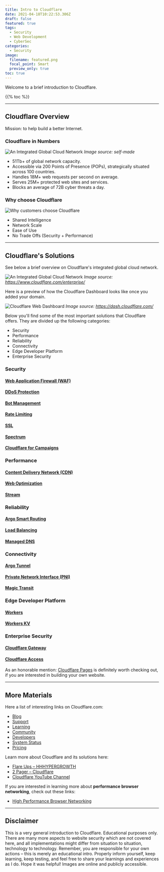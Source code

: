 ```yaml
---
title: Intro to Cloudflare
date: 2021-04-18T10:22:53.306Z
draft: false
featured: true
tags:
  - Security
  - Web Development
  - CyberSec
categories:
  - Security
image:
  filename: featured.png
  focal_point: Smart
  preview_only: true
toc: true
---
```


Welcome to a brief introduction to Cloudflare.

{{% toc %}}

* * *

## Cloudflare Overview

Mission: to help build a better Internet.

### Cloudflare in Numbers

![An Integrated Global Cloud Network](/static/media/Cloudflare/cloudflare-at-a-glance-v1.webp)
_<caption>Image source: self-made</caption>_

-   51Tb+ of global network capacity.
-   Accessible via 200 Points of Presence (POPs), strategically situated across 100 countries.
-   Handles 18M+ web requests per second on average.
-   Serves 25M+ protected web sites and services.
-   Blocks an average of 72B cyber threats a day.

### Why choose Cloudflare

![Why customers choose Cloudflare](/static/media/Cloudflare/why-cloudflare.webp)

-   Shared Intelligence
-   Network Scale
-   Ease of Use
-   No Trade Offs (Security + Performance)

* * * * *

## Cloudflare's Solutions

See below a brief overview on Cloudflare's integrated global cloud network.

![An Integrated Global Cloud Network](/static/media/Cloudflare/cloudflare-global-cloud-network.webp)
_<caption>Image source: https://www.cloudflare.com/enterprise/</caption>_

Here is a preview of how the Cloudflare Dashboard looks like once you added your domain.

![Cloudflare Web Dashboard](/static/media/Cloudflare/cloudflare-dashboard.webp)
_<caption>Image source: https://dash.cloudflare.com/</caption>_

Below you'll find some of the most important solutions that Cloudflare offers.
They are divided up the following categories:

* Security
* Performance
* Reliability
* Connectivity
* Edge Developer Platform
* Enterprise Security

### <b>Security</b>

#### [Web Application Firewall (WAF)](https://www.cloudflare.com/waf/)

#### [DDoS Protection](https://www.cloudflare.com/ddos/)

#### [Bot Management](https://www.cloudflare.com/products/bot-management/)

#### [Rate Limiting](https://www.cloudflare.com/rate-limiting/)

#### [SSL](https://www.cloudflare.com/ssl/)

#### [Spectrum](https://www.cloudflare.com/products/cloudflare-spectrum/)

#### [Cloudflare for Campaigns](https://www.cloudflare.com/campaigns/)


### <b>Performance</b>

#### [Content Delivery Network (CDN)](https://www.cloudflare.com/cdn/)

#### [Web Optimization](https://www.cloudflare.com/website-optimization/)

#### [Stream](https://www.cloudflare.com/products/cloudflare-stream/)


### <b>Reliability</b>

#### [Argo Smart Routing](https://www.cloudflare.com/products/argo-smart-routing/)

#### [Load Balancing](https://www.cloudflare.com/load-balancing/)

#### [Managed DNS](https://www.cloudflare.com/dns/)


### <b>Connectivity</b>

#### [Argo Tunnel](https://www.cloudflare.com/products/argo-tunnel/)

#### [Private Network Interface (PNI)](https://www.cloudflare.com/partners/peering-portal/)

#### [Magic Transit](https://www.cloudflare.com/magic-transit/)


### <b>Edge Developer Platform</b>

#### [Workers](https://workers.cloudflare.com/)

#### [Workers KV](https://www.cloudflare.com/products/workers-kv/)


### <b>Enterprise Security</b>

#### [Cloudflare Gateway](https://www.cloudflare.com/teams/gateway/)
#### [Cloudflare Access](https://www.cloudflare.com/teams/access/)


As an honorable mention: [Cloudflare Pages](https://pages.cloudflare.com/) is definitely worth checking out, if you are interested in building your own website.


* * * * *

## More Materials

Here a list of interesting links on Cloudflare.com:

-   [Blog](https://blog.cloudflare.com/)
-   [Support](https://support.cloudflare.com/)
-   [Learning](https://www.cloudflare.com/learning/)
-   [Community](https://community.cloudflare.com/)
-   [Developers](https://developers.cloudflare.com/)
-   [System Status](https://www.cloudflarestatus.com/)
-   [Pricing](https://www.cloudflare.com/plans/)

Learn more about Cloudflare and its solutions here:

-   [Flare Ups – HHHYPERGROWTH](https://hhhypergrowth.com/flare-ups/)
-   [2 Pager – Cloudflare](https://cloudflare.showpad.com/share/6mnHykeSSFAUupFxQxcC3)
-   [Cloudflare YouTube Channel](https://www.youtube.com/c/cloudflare/about)

If you are interested in learning more about **performance browser networking**, check out these links:

-   [High Performance Browser Networking](https://hpbn.co/)

* * * * *

## Disclaimer

This is a very general introduction to Cloudflare. Educational purposes only. There are many more aspects to website security which are not covered here, and all implementations might differ from situation to situation, technology to technology. Remember, you are responsible for your own actions – this is merely an educational intro. Properly inform yourself, keep learning, keep testing, and feel free to share your learnings and experiences as I do. Hope it was helpful! Images are online and publicly accessible.
